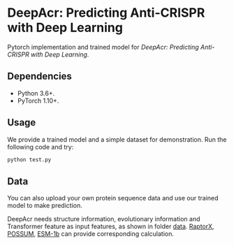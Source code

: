# DeepAcr: Predicting Anti-CRISPR with Deep Learning

Pytorch implementation and trained model for *DeepAcr: Predicting Anti-CRISPR with Deep Learning*.

## Dependencies
- Python 3.6+.
- PyTorch 1.10+. 

## Usage

We provide a trained model and a simple dataset for demonstration. Run the following code and try:

```python
python test.py
```

## Data

You can also upload your own protein sequence data and use our trained model to make prediction.

DeepAcr needs structure information, evolutionary information and Transformer feature as input features, as shown in folder [data](https://github.com/banma12956/DeepAcr/tree/main/data). [RaptorX](http://raptorx.uchicago.edu/), [POSSUM](https://possum.erc.monash.edu/index.jsp), [ESM-1b](https://github.com/facebookresearch/esm) can provide corresponding calculation.
